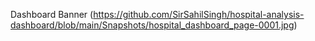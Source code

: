 Dashboard Banner
(https://github.com/SirSahilSingh/hospital-analysis-dashboard/blob/main/Snapshots/hospital_dashboard_page-0001.jpg)
